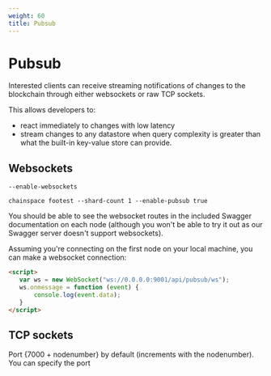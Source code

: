 ```yaml
---
weight: 60
title: Pubsub
---
```


# Pubsub

Interested clients can receive streaming notifications of changes to the blockchain through either websockets or raw TCP sockets.

This allows developers to:

* react immediately to changes with low latency
* stream changes to any datastore when query complexity is greater than what the built-in key-value store can provide.

## Websockets

`--enable-websockets`

`chainspace footest --shard-count 1 --enable-pubsub true`

You should be able to see the websocket routes in the included Swagger documentation on each node (although you won't be able to try it out as our Swagger server doesn't support websockets).

Assuming you're connecting on the first node on your local machine, you can make a websocket connection:

```html
<script>
   var ws = new WebSocket("ws://0.0.0.0:9001/api/pubsub/ws");
   ws.onmessage = function (event) {
       console.log(event.data);
   }
</script>
```

## TCP sockets

Port {7000 + nodenumber} by default (increments with the nodenumber). You can specify the port
